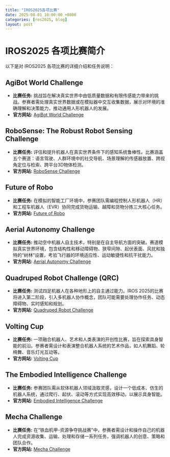 ```yaml
---
title: "IROS2025各项比赛"
date: 2025-08-01 10:00:00 +0800
categories: [ros2025, blog]
layout: post
---
```


# IROS2025 各项比赛简介

以下是对 IROS2025 各项比赛的详细介绍和任务说明：

## AgiBot World Challenge

- **比赛任务:** 挑战旨在解决真实世界中由低质量数据和有限传感能力带来的挑战。参赛者需处理真实世界数据或在模拟器中交互收集数据，展示对环境的准确理解和决策能力，推动通用人形机器人的发展。
- **官方网站:** [AgiBot World Challenge](https://agibot-world.com/challenge)

## RoboSense: The Robust Robot Sensing Challenge

- **比赛任务:** 评估和提升机器人在真实世界条件下的感知系统鲁棒性。比赛涵盖五个赛道：语言驾驶、人群环境中的社交导航、场景理解的传感器放置、跨视角定位与检索、跨平台3D物体检测。
- **官方网站:** [RoboSense Challenge](https://robosense2025.github.io/)

## Future of Robo

- **比赛任务:** 在模拟的智能工厂环境中，参赛团队需编程控制人形机器人（HR）和工程车机器人（EVR）协同完成货物运输、越障和货物分拣三大核心任务。
- **官方网站:** [Future of Robo](https://ucis.ubtrobot.com:34088/robot-competition/)

## Aerial Autonomy Challenge

- **比赛任务:** 推动空中机器人自主技术，特别是在自主导航方面的突破。赛道模拟真实世界环境，包含结构性和移动障碍物、狭窄间隙、起伏表面、风扰和独特的“树林”设置，考验飞行器的环境适应性、运动敏捷性和抗干扰能力。
- **官方网站:** [Aerial Autonomy Challenge](https://www.nspacerobot.com/iroschallenge/)

## Quadruped Robot Challenge (QRC)

- **比赛任务:** 测试四足机器人在各种地形上的自主通过能力。IROS 2025的比赛将进入第二阶段，引入多机器人协作概念，团队可能需要处理协作任务、动态障碍物、实时感知和规划。
- **官方网站:** [Quadruped Robot Challenge](http://rise.skku.edu/iros2025qrc)

## Volting Cup

- **比赛任务:** 一项融合机器人、艺术和人类表演的开创性比赛，旨在探索具身智能的前沿。参赛者需设计和表演整合机器人系统的艺术作品，如人机舞蹈、轮椅舞、音乐灯光互动等。
- **官方网站:** [Volting Cup](https://duchanglin.top/volting)

## The Embodied Intelligence Challenge

- **比赛任务:** 参赛团队需从软体机器人领域汲取灵感，设计一个低成本、仿生的机器人系统，通过爬行、起伏、滚动等方式实现高效移动，以展示具身智能。
- **官方网站:** [Embodied Intelligence Challenge](https://embodied-intelligence-challenge.live/)

## Mecha Challenge

- **比赛任务:** 在“铁血机甲-资源争夺挑战赛”中，参赛者需设计和操作自己的机器人完成资源收集、运输、处理和存储一系列任务，强调机器人的创意、策略和团队合作。
- **官方网站:** [Mecha Challenge](https://duchanglin.top/robocom/)